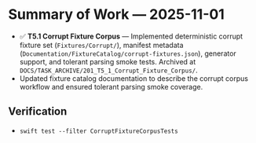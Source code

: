 # Summary of Work — 2025-11-01

- ✅ **T5.1 Corrupt Fixture Corpus** — Implemented deterministic corrupt fixture set (`Fixtures/Corrupt/`), manifest metadata (`Documentation/FixtureCatalog/corrupt-fixtures.json`), generator support, and tolerant parsing smoke tests. Archived at `DOCS/TASK_ARCHIVE/201_T5_1_Corrupt_Fixture_Corpus/`.
- Updated fixture catalog documentation to describe the corrupt corpus workflow and ensured tolerant parsing smoke coverage.

## Verification
- `swift test --filter CorruptFixtureCorpusTests`
